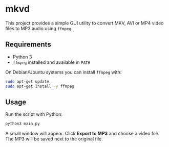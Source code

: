 # mkvd

This project provides a simple GUI utility to convert MKV, AVI or MP4
video files to MP3 audio using `ffmpeg`.

## Requirements

- Python 3
- `ffmpeg` installed and available in `PATH`

On Debian/Ubuntu systems you can install `ffmpeg` with:

```bash
sudo apt-get update
sudo apt-get install -y ffmpeg
```

## Usage

Run the script with Python:

```bash
python3 main.py
```

A small window will appear. Click **Export to MP3** and choose a video
file. The MP3 will be saved next to the original file.
